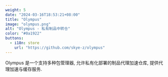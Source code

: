 ```yaml
---
weight: 5
date: "2024-03-16T18:53:21+08:00"
title: "Olympus"
image: "olympus.png"
alt: "Olympus - 私有制品中转仓"
color: "#0a1922"
buttons:
  - i18n: store
    url: "https://github.com/skye-z/olympus"
---
```


Olympus 是一个支持多种包管理器, 允许私有化部署的制品代理加速仓库, 提供代理加速与缓存服务.
